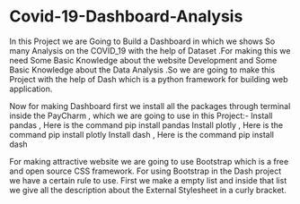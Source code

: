# Covid-19-Dashboard-Analysis
In this Project we are Going to Build a Dashboard in which we shows So many Analysis on the COVID_19 with the help of Dataset .For making this we need Some Basic Knowledge about the website Development and Some Basic Knowledge about the Data Analysis .So we are going to make this Project with the help of Dash which is a python framework for building web application.

Now for making Dashboard first we install all the packages through terminal inside the PayCharm , which we are going to use in this Project:-
Install pandas , Here is the command pip install pandas
Install plotly , Here is the command pip install plotly
Install dash , Here is the command pip install dash

For making attractive website we are going to use Bootstrap which is a free and open source CSS framework. For using Bootstrap in the Dash project we have a certain rule to use. First we make a empty list and inside that list we give all the description about the External Stylesheet in a curly bracket.
